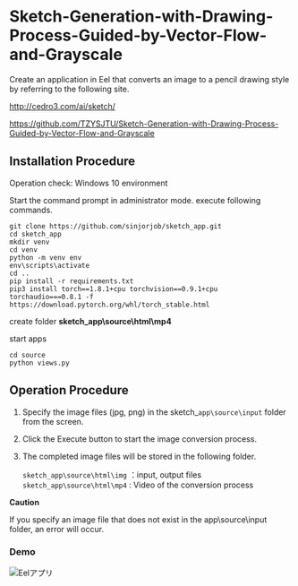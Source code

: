# Sketch-Generation-with-Drawing-Process-Guided-by-Vector-Flow-and-Grayscale

Create an application in Eel that converts an image to a pencil drawing style by referring to the following site.

http://cedro3.com/ai/sketch/  

https://github.com/TZYSJTU/Sketch-Generation-with-Drawing-Process-Guided-by-Vector-Flow-and-Grayscale

## Installation Procedure

Operation check: Windows 10 environment

Start the command prompt in administrator mode.
execute following commands.

```
git clone https://github.com/sinjorjob/sketch_app.git
cd sketch_app
mkdir venv
cd venv
python -m venv env
env\scripts\activate
cd ..
pip install -r requirements.txt
pip3 install torch==1.8.1+cpu torchvision==0.9.1+cpu torchaudio===0.8.1 -f https://download.pytorch.org/whl/torch_stable.html
```

create folder **sketch_app\source\html\mp4**

start apps

```
cd source
python views.py
```

## Operation Procedure

1. Specify the image files (jpg, png) in the sketch_`app\source\input` folder from the screen.
2. Click the Execute button to start the image conversion process.
3. The completed image files will be stored in the following folder.
  
   `sketch_app\source\html\img` ：input, output files  
   `sketch_app\source\html\mp4` : Video of the conversion process  

**Caution**

If you specify an image file that does not exist in the app\source\input folder, an error will occur.

### Demo

![Eelアプリ](https://github.com/sinjorjob/sketch_app/blob/master/image/EEL_APPS_DEMO.gif)


